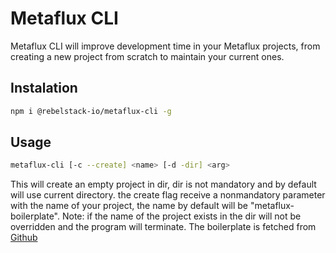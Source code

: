 # Metaflux CLI

Metaflux CLI will improve development time in your Metaflux projects, from creating a new project from scratch to maintain your current ones.

## Instalation
```bash
npm i @rebelstack-io/metaflux-cli -g
```

## Usage
```bash
metaflux-cli [-c --create] <name> [-d -dir] <arg>
```
This will create an empty project in dir, dir is not mandatory and by default will use current directory.
the create flag receive a nonmandatory parameter with the name of your project, the name by default will be "metaflux-boilerplate".
Note: if the name of the project exists in the dir will not be overridden and the program will terminate.
The boilerplate is fetched from [Github](https://github.com/rebelstackio/metaflux-boilerplate)

